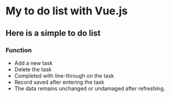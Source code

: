 # My to do list with Vue.js

## Here is a simple to do list

### Function

- Add a new task
- Delete the task
- Completed with line-through on the task
- Record saved after entering the task
- The data remains unchanged or undamaged after refreshing.
